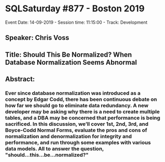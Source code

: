 # SQLSaturday #877 - Boston 2019
Event Date: 14-09-2019 - Session time: 11:15:00 - Track: Development
## Speaker: Chris Voss
## Title: Should This Be Normalized? When Database Normalization Seems Abnormal
## Abstract:
### Ever since database normalization was introduced as a concept by Edgar Codd, there has been continuous debate on how far we should go to eliminate data redundancy. A new developer may be asking why there is a need to create multiple tables, and a DBA may be concerned that performance is being sacrificed. In this discussion, we’ll cover 1st, 2nd, 3rd, and Boyce-Codd Normal Forms, evaluate the pros and cons of normalization and denormalization for integrity and performance, and run through some examples with various data models. All to answer the question, "should...this...be...normalized?"
